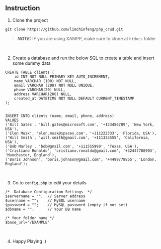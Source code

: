 
## Instruction

1. Clone the project
```
git clone https://github.com/limchinfeng/php_crud.git
```
> **_NOTE:_**  IF you are using XAMPP, make sure to clone at `htdocs` folder
<br />

2. Create a database and run the below SQL to create a table and insert some dummy data
```
CREATE TABLE clients (
    id INT NOT NULL PRIMARY KEY AUTO_INCREMENT,
    name VARCHAR (100) NOT NULL,
    email VARCHAR (200) NOT NULL UNIQUE,
    phone VARCHAR(20) NULL,
    address VARCHAR(200) NULL,
    created_at DATETIME NOT NULL DEFAULT CURRENT_TIMESTAMP
);


INSERT INTO clients (name, email, phone, address)
VALUES
('Bill Gates', 'bill.gates@microsoft.com', '+123456789', 'New York, USA'),
('Elon Musk', 'elon.musk@spacex.com', '+111222333', 'Florida, USA'),
('Will Smith', 'will.smith@gmail.com', '+111333555', 'California, USA'),
('Bob Marley', 'bob@gmail.com', '+111555999', 'Texas, USA'),
('Cristiano Ronaldo', 'cristiano.ronaldo@gmail.com', '+32447788993', 'Manchester, England'),
('Boris Johnson', 'boris.johnson@gmail.com', '+4499778855', 'London, England');
```
<br />

3. Go to `config.php` to edit your details
```
/*  Database Configuration Settings  */
$servername = "";  // Server address
$username = "";    // MySQL username
$password = "";    // MySQL password (empty if not set)
$dbname = "";      // Your DB name

/* Your folder name */
$base_url="/EXAMPLE"
```
<br />

4. Happy Playing :)

